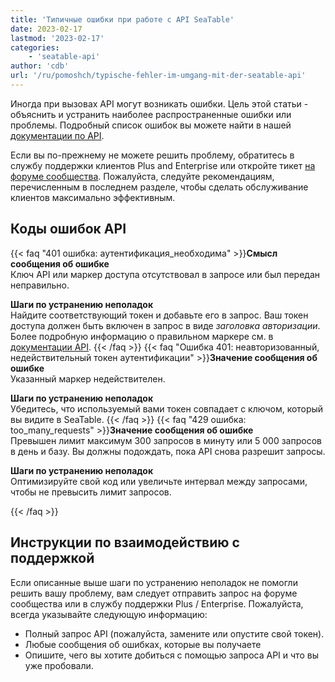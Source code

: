 ```yaml
---
title: 'Типичные ошибки при работе с API SeaTable'
date: 2023-02-17
lastmod: '2023-02-17'
categories:
    - 'seatable-api'
author: 'cdb'
url: '/ru/pomoshch/typische-fehler-im-umgang-mit-der-seatable-api'
---
```


Иногда при вызовах API могут возникать ошибки. Цель этой статьи - объяснить и устранить наиболее распространенные ошибки или проблемы. Подробный список ошибок вы можете найти в нашей [документации по API](https://api.seatable.io).

Если вы по-прежнему не можете решить проблему, обратитесь в службу поддержки клиентов Plus and Enterprise или откройте тикет [на форуме сообщества](https://forum.seatable.io). Пожалуйста, следуйте рекомендациям, перечисленным в последнем разделе, чтобы сделать обслуживание клиентов максимально эффективным.

## Коды ошибок API

{{< faq "401 ошибка: аутентификация_необходима" >}}**Смысл сообщения об ошибке**  
Ключ API или маркер доступа отсутствовал в запросе или был передан неправильно.

**Шаги по устранению неполадок**  
Найдите соответствующий токен и добавьте его в запрос. Ваш токен доступа должен быть включен в запрос в виде _заголовка авторизации_. Более подробную информацию о правильном маркере см. в [документации API](https://api.seatable.io/#authentication).
{{< /faq >}}
{{< faq "Ошибка 401: неавторизованный, недействительный токен аутентификации" >}}**Значение сообщения об ошибке**  
Указанный маркер недействителен.

**Шаги по устранению неполадок**  
Убедитесь, что используемый вами токен совпадает с ключом, который вы видите в SeaTable.
{{< /faq >}}
{{< faq "429 ошибка: too_many_requests" >}}**Значение сообщения об ошибке**  
Превышен лимит максимум 300 запросов в минуту или 5 000 запросов в день и базу. Вы должны подождать, пока API снова разрешит запросы.

**Шаги по устранению неполадок**  
Оптимизируйте свой код или увеличьте интервал между запросами, чтобы не превысить лимит запросов.

{{< /faq >}}

## Инструкции по взаимодействию с поддержкой

Если описанные выше шаги по устранению неполадок не помогли решить вашу проблему, вам следует отправить запрос на форуме сообщества или в службу поддержки Plus / Enterprise. Пожалуйста, всегда указывайте следующую информацию:

- Полный запрос API (пожалуйста, замените или опустите свой токен).
- Любые сообщения об ошибках, которые вы получаете
- Опишите, чего вы хотите добиться с помощью запроса API и что вы уже пробовали.
